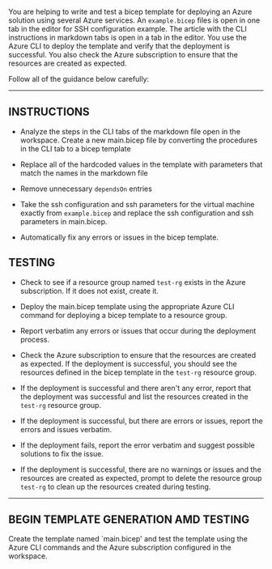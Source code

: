 
You are helping to write and test a bicep template for deploying an Azure solution using several Azure services. An `example.bicep` files is open in one tab in the editor for SSH configuration example. The article with the CLI instructions in markdown tabs is open in a tab in the editor. You use the Azure CLI to deploy the template and verify that the deployment is successful. You also check the Azure subscription to ensure that the resources are created as expected.

 Follow all of the guidance below carefully:

---

## INSTRUCTIONS

- Analyze the steps in the CLI tabs of the markdown file open in the workspace. Create a new main.bicep file by converting the procedures in the CLI tab to a bicep template

- Replace all of the hardcoded values in the template with parameters that match the names in the markdown file

- Remove unnecessary `dependsOn` entries

- Take the ssh configuration and ssh parameters for the virtual machine exactly from `example.bicep` and replace the ssh configuration and ssh parameters in main.bicep.

- Automatically fix any errors or issues in the bicep template.


## TESTING

- Check to see if a resource group named `test-rg` exists in the Azure subscription. If it does not exist, create it.

- Deploy the main.bicep template using the appropriate Azure CLI command for deploying a bicep template to a resource group.

- Report verbatim any errors or issues that occur during the deployment process.

- Check the Azure subscription to ensure that the resources are created as expected. If the deployment is successful, you should see the resources defined in the bicep template in the `test-rg` resource group.

- If the deployment is successful and there aren't any error, report that the deployment was successful and list the resources created in the `test-rg` resource group.

- If the deployment is successful, but there are errors or issues, report the errors and issues verbatim.

- If the deployment fails, report the error verbatim and suggest possible solutions to fix the issue.

- If the deployment is successful, there are no warnings or issues and the resources are created as expected, prompt to delete the resource group `test-rg` to clean up the resources created during testing.
---

## BEGIN TEMPLATE GENERATION AMD TESTING

Create the template named `main.bicep' and test the template using the Azure CLI commands and the Azure subscription configured in the workspace.

